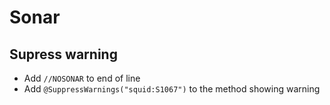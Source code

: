 # Sonar

## Supress warning

* Add `//NOSONAR` to end of line
* Add `@SuppressWarnings("squid:S1067")` to the method showing warning
